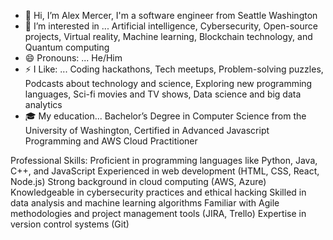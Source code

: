 - 👋 Hi, I’m Alex Mercer, I'm a software engineer from Seattle Washington
- 👀 I’m interested in ... Artificial intelligence, Cybersecurity, Open-source projects, Virtual reality, Machine learning, Blockchain technology, and Quantum computing
- 😄 Pronouns: ... He/Him
- ⚡ I Like: ... Coding hackathons, Tech meetups, Problem-solving puzzles, Podcasts about technology and science, Exploring new programming languages, Sci-fi movies and TV shows, Data science and big data analytics
- 🎓 My education... Bachelor’s Degree in Computer Science from the University of Washington, Certified in Advanced Javascript Programming and AWS Cloud Practitioner

Professional Skills:
Proficient in programming languages like Python, Java, C++, and JavaScript
Experienced in web development (HTML, CSS, React, Node.js)
Strong background in cloud computing (AWS, Azure)
Knowledgeable in cybersecurity practices and ethical hacking
Skilled in data analysis and machine learning algorithms
Familiar with Agile methodologies and project management tools (JIRA, Trello)
Expertise in version control systems (Git)

